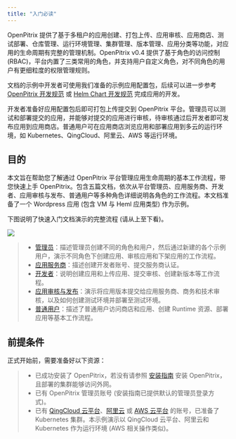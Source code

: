 ```yaml
---
title: "入门必读"
---
```


OpenPitrix 提供了基于多租户的应用创建、打包上传、应用审核、应用商店、测试部署、仓库管理、运行环境管理、集群管理、版本管理、应用分类等功能，对应用的生命周期有完整的管理机制。OpenPitrix v0.4 提供了基于角色的访问控制 (RBAC)，平台内置了三类常用的角色，并支持用户自定义角色，对不同角色的用户有更细粒度的权限管理规则。

文档的示例中开发者可使用我们准备的示例应用配置包，后续可以进一步参考 [OpenPitrix 开发规范](../developer-guide/openpitrix-specification) 或 [Helm Chart 开发规范](../developer-guide/helm-specification) 完成应用的开发。

开发者准备好应用配置包后即可打包上传提交到 OpenPitrix 平台。管理员可以测试和部署提交的应用，并能够对提交的应用进行审核，待审核通过后开发者即可发布应用到应用商店。普通用户可在应用商店浏览应用和部署应用到多云的运行环境，如 Kubernetes、QingCloud、阿里云、AWS 等运行环境。

## 目的

本文旨在帮助您了解通过 OpenPitrix 平台管理应用生命周期的基本工作流程，带您快速上手 OpenPitrix。包含五篇文档，依次从平台管理员、应用服务商、开发者、应用审核与发布、普通用户等多种角色详细说明各角色的工作流程。本文档准备了一个 Wordpress 应用 (包含 VM 与 Heml 应用类型) 作为示例。

下图说明了快速入门文档演示的完整流程 (请从上至下看)。

![](https://pek3b.qingstor.com/kubesphere-docs/png/20190703150151.png)

> - [管理员](../getting-start/admin-quick-start)：描述管理员创建不同的角色和用户，然后通过新建的各个示例用户，演示不同角色下创建应用、审核应用和下架应用的工作流程。
> - [应用服务商](../getting-start/developer-quick-start)：描述创建开发者账号、提交服务商认证。
> - [开发者](../getting-start/developer-quick-start)：说明创建应用和上传应用、提交审核、创建新版本等工作流程。
> - [应用审核与发布](../getting-start/app-review)：演示将应用版本提交给应用服务商、商务和技术审核，以及如何创建测试环境并部署至测试环境。
> - [普通用户](../getting-start/regular-user-quick-start)：描述了普通用户访问商店和应用、创建 Runtime 资源、部署应用等基本工作流程。


## 前提条件

正式开始前，需要准备好以下资源：

 > - 已成功安装了 OpenPitrix，若没有请参照 [安装指南](../installation/installation-guide) 安装 OpenPitrix，且部署的集群能够访问外网。
 > - 已有 OpenPitrix 管理员账号 (安装指南已提供默认的管理员登录方式)。
 > - 已有 [QingCloud 云平台](https://console.qingcloud.com/)、[阿里云](https://www.aliyun.com/) 或 [AWS 云平台](https://www.amazonaws.cn/) 的账号，已准备了 Kubernetes 集群。本示例演示以 QingCloud 云平台、阿里云和 Kubernetes 作为运行环境 (AWS 相关操作类似)。


